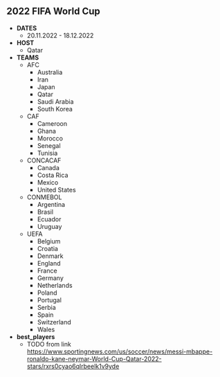 ## 2022 FIFA World Cup

* **DATES**
  - 20.11.2022 - 18.12.2022
* **HOST**
  - Qatar
* **TEAMS**
  - AFC
    - Australia
    - Iran
    - Japan
    - Qatar
    - Saudi Arabia
    - South Korea
  - CAF
    - Cameroon
    - Ghana
    - Morocco
    - Senegal
    - Tunisia
  - CONCACAF
    - Canada
    - Costa Rica
    - Mexico
    - United States
  - CONMEBOL
    - Argentina
    - Brasil
    - Ecuador
    - Uruguay
  - UEFA
    - Belgium
    - Croatia
    - Denmark
    - England
    - France
    - Germany
    - Netherlands
    - Poland
    - Portugal
    - Serbia
    - Spain
    - Switzerland
    - Wales
* **best_players**
  - TODO from link https://www.sportingnews.com/us/soccer/news/messi-mbappe-ronaldo-kane-neymar-World-Cup-Qatar-2022-stars/rxrs0cyao6qlrbeelk1v9yde
